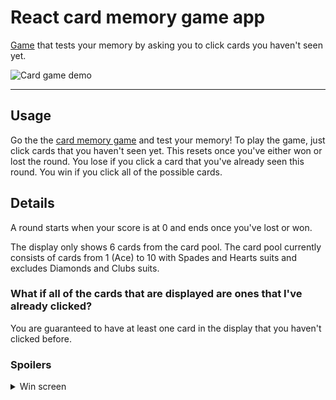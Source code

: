 # React card memory game app

[Game](https://jql6.github.io/memory-game/) that tests your memory by asking you
to click cards you haven't seen yet.

![Card game demo](https://user-images.githubusercontent.com/46179386/124510857-97162100-dd89-11eb-8cc7-0aaf81ee8773.gif)

---

## Usage

Go the the [card memory game](https://jql6.github.io/memory-game/) and test your
memory! To play the game, just click cards that you haven't seen yet. This
resets once you've either won or lost the round. You lose if you click a card
that you've already seen this round. You win if you click all of the possible
cards.

## Details

A round starts when your score is at 0 and ends once you've lost or won.

The display only shows 6 cards from the card pool. The card pool currently
consists of cards from 1 (Ace) to 10 with Spades and Hearts suits and excludes
Diamonds and Clubs suits.

### What if all of the cards that are displayed are ones that I've already clicked?

You are guaranteed to have at least one card in the display that you haven't
clicked before.

### Spoilers

<details><summary>Win screen</summary>
![win](https://user-images.githubusercontent.com/46179386/124534093-6acdc500-ddc8-11eb-9c84-0ff4fc3e20fc.gif)
</details>
